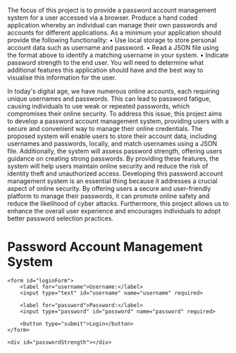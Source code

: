 The focus of this project is to provide a password account management system for a user accessed via a browser. Produce a hand coded application whereby an individual can manage their own passwords and accounts for different applications. As a minimum your application should provide the following functionality: • Use local storage to store personal account data such as username and password. • Read a JSON file using the format above to identify a matching username in your system. • Indicate password strength to the end user. You will need to determine what additional features this application should have and the best way to visualise this information for the 
user. 


In today's digital age, we have numerous online accounts, each requiring unique usernames and passwords. This can lead to password fatigue, causing individuals to use weak or repeated passwords, which compromises their online security. To address this issue, this project aims to develop a password account management system, providing users with a secure and convenient way to manage their online credentials.
The proposed system will enable users to store their account data, including usernames and passwords, locally, and match usernames using a JSON file. Additionally, the system will assess password strength, offering users guidance on creating strong passwords. By providing these features, the system will help users maintain online security and reduce the risk of identity theft and unauthorized access.
Developing this password account management system is an essential thing because it addresses a crucial aspect of online security. By offering users a secure and user-friendly platform to manage their passwords, it can promote online safety and reduce the likelihood of cyber attacks. Furthermore, this project allows us to enhance the overall user experience and encourages individuals to adopt better password selection practices.




<!DOCTYPE html>
<html lang="en">
<head>
    <meta charset="UTF-8">
    <meta name="viewport" content="width=device-width, initial-scale=1.0">
    <title>Password Manager</title>
</head>
<body>
    <h1>Password Account Management System</h1>
    
    <form id="loginForm">
        <label for="username">Username:</label>
        <input type="text" id="username" name="username" required>
        
        <label for="password">Password:</label>
        <input type="password" id="password" name="password" required>
        
        <button type="submit">Login</button>
    </form>
    
    <div id="passwordStrength"></div>
    
</body>
</html>
